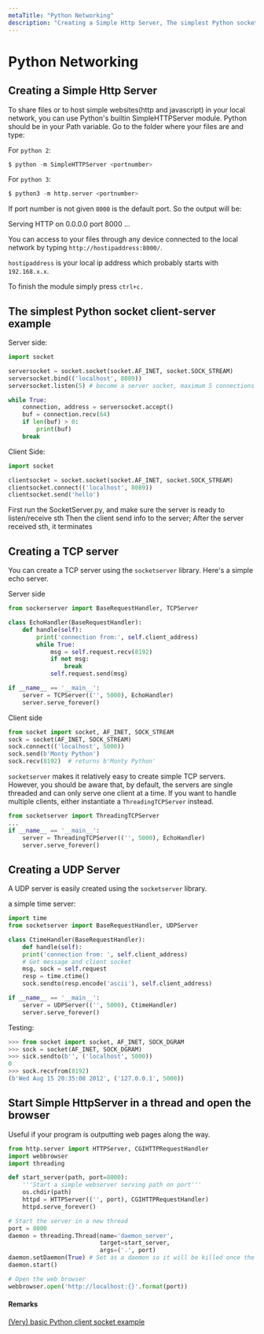 ```yaml
---
metaTitle: "Python Networking"
description: "Creating a Simple Http Server, The simplest Python socket client-server example, Creating a TCP server, Creating a UDP Server, Start Simple HttpServer in a thread and open the browser"
---
```


# Python Networking



## Creating a Simple Http Server


To share files or to host simple websites(http and javascript) in your local network, you can use Python's builtin SimpleHTTPServer module. Python should be in your Path variable. Go to the folder where your files are and type:

For `python 2`:

```py
$ python -m SimpleHTTPServer <portnumber>

```

For `python 3`:

```py
$ python3 -m http.server <portnumber>

```

If port number is not given `8000` is the default port. So
the output will be:

> 
Serving HTTP on 0.0.0.0 port 8000 ...


You can access to your files through any device connected to the local network by typing `http://hostipaddress:8000/`.

`hostipaddress` is your local ip address which probably starts with `192.168.x.x`.

To finish the module simply press `ctrl+c.`



## The simplest Python socket client-server example


Server side:

```py
import socket

serversocket = socket.socket(socket.AF_INET, socket.SOCK_STREAM)
serversocket.bind(('localhost', 8089))
serversocket.listen(5) # become a server socket, maximum 5 connections

while True:
    connection, address = serversocket.accept()
    buf = connection.recv(64)
    if len(buf) > 0:
        print(buf)
    break

```

Client Side:

```py
import socket

clientsocket = socket.socket(socket.AF_INET, socket.SOCK_STREAM)
clientsocket.connect(('localhost', 8089))
clientsocket.send('hello')

```

First run the SocketServer.py, and make sure the server is ready to listen/receive sth
Then the client send info to the server;
After the server received sth, it terminates



## Creating a TCP server


You can create a TCP server using the `socketserver` library.
Here's a simple echo server.

Server side

```py
from sockerserver import BaseRequestHandler, TCPServer

class EchoHandler(BaseRequestHandler):
    def handle(self):
        print('connection from:', self.client_address)
        while True:
            msg = self.request.recv(8192)
            if not msg:
                break
            self.request.send(msg)

if __name__ == '__main__':
    server = TCPServer(('', 5000), EchoHandler)
    server.serve_forever()

```

Client side

```py
from socket import socket, AF_INET, SOCK_STREAM
sock = socket(AF_INET, SOCK_STREAM)
sock.connect(('localhost', 5000))
sock.send(b'Monty Python')
sock.recv(8192)  # returns b'Monty Python'

```

`socketserver` makes it relatively easy to create simple TCP servers. However, you
should be aware that, by default, the servers are single threaded and can only serve one client at a time. If you want to handle multiple clients, either instantiate a `ThreadingTCPServer` instead.

```py
from socketserver import ThreadingTCPServer
...
if __name__ == '__main__':
    server = ThreadingTCPServer(('', 5000), EchoHandler)
    server.serve_forever()

```



## Creating a UDP Server


A UDP server is easily created using the `socketserver` library.

a simple time server:

```py
import time
from socketserver import BaseRequestHandler, UDPServer

class CtimeHandler(BaseRequestHandler):
    def handle(self):
    print('connection from: ', self.client_address)
    # Get message and client socket
    msg, sock = self.request
    resp = time.ctime()
    sock.sendto(resp.encode('ascii'), self.client_address)

if __name__ == '__main__':
    server = UDPServer(('', 5000), CtimeHandler)
    server.serve_forever()

```

Testing:

```py
>>> from socket import socket, AF_INET, SOCK_DGRAM
>>> sock = socket(AF_INET, SOCK_DGRAM)
>>> sick.sendto(b'', ('localhost', 5000))
0
>>> sock.recvfrom(8192)
(b'Wed Aug 15 20:35:08 2012', ('127.0.0.1', 5000))

```



## Start Simple HttpServer in a thread and open the browser


Useful if your program is outputting web pages along the way.

```py
from http.server import HTTPServer, CGIHTTPRequestHandler
import webbrowser
import threading

def start_server(path, port=8000):
    '''Start a simple webserver serving path on port'''
    os.chdir(path)
    httpd = HTTPServer(('', port), CGIHTTPRequestHandler)
    httpd.serve_forever()

# Start the server in a new thread
port = 8000
daemon = threading.Thread(name='daemon_server',
                          target=start_server,
                          args=('.', port)
daemon.setDaemon(True) # Set as a daemon so it will be killed once the main thread is dead.
daemon.start()

# Open the web browser 
webbrowser.open('http://localhost:{}'.format(port))

```



#### Remarks


[(Very) basic Python client socket example](http://stackoverflow.com/questions/7749341/very-basic-python-client-socket-example)


